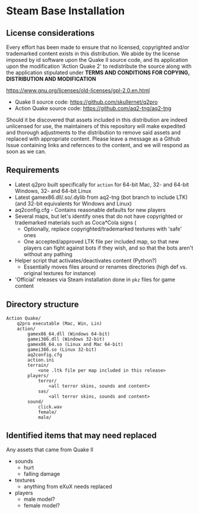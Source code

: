 # Steam Base Installation

## License considerations
Every effort has been made to ensure that no licensed, copyrighted and/or trademarked content exists in this distribution.  We abide by the license imposed by id software upon the Quake II source code, and its application upon the modification 'Action Quake 2' to redistribute the source along with the application stipulated under **TERMS AND CONDITIONS FOR COPYING, DISTRIBUTION AND MODIFICATION**

https://www.gnu.org/licenses/old-licenses/gpl-2.0.en.html

- Quake II source code: https://github.com/skullernet/q2pro
- Action Quake source code: https://github.com/aq2-tng/aq2-tng

Should it be discovered that assets included in this distribution are indeed unlicensed for use, the maintainers of this repository will make expedited and thorough adjustments to the distribution to remove said assets and replaced with appropriate content.  Please leave a message as a Github Issue containing links and refernces to the content, and we will respond as soon as we can.

## Requirements
* Latest q2pro built specifically for `action` for 64-bit Mac, 32- and 64-bit Windows, 32- and 64-bit Linux
* Latest gamex86.dll/.so/.dylib from aq2-tng (bot branch to include LTK) (and 32-bit equivalents for Windows and Linux)
* aq2config.cfg - Contains reasonable defaults for new players
* Several maps, but let's identify ones that do not have copyrighted or trademarked materials such as Coca*Cola signs (
    * Optionally, replace copyrighted/trademarked textures with 'safe' ones
    * One accepted/approved LTK file per included map, so that new players can fight against bots if they wish, and so that the bots aren't without any pathing
* Helper script that activates/deactivates content (Python?)
    * Essentially moves files around or renames directories (high def vs. original textures for instance)
* 'Official' releases via Steam installation done in `pkz` files for game content


## Directory structure
```
Action Quake/
    q2pro executable (Mac, Win, Lin)
    action/
        gamex86_64.dll (Windows 64-bit)
        gamei386.dll (Windows 32-bit)
        gamex86_64.so (Linux and Mac 64-bit)
        gamei386.so (Linux 32-bit)
        aq2config.cfg
        action.ini
        terrain/
            <one .ltk file per map included in this release>
        players/
            terror/
                <all terror skins, sounds and content>
            sas/
                <all terror skins, sounds and content>
        sound/
            click.wav
            female/
            male/
```

## Identified items that may need replaced
Any assets that came from Quake II
* sounds
    * hurt
    * falling damage
* textures
    * anything from eXuX needs replaced
* players
    * male model?
    * female model?